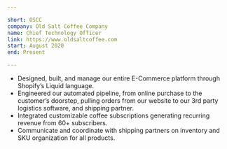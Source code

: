 ```yaml
---

short: OSCC
company: Old Salt Coffee Company
name: Chief Technology Officer
link: https://www.oldsaltcoffee.com
start: August 2020
end: Present

---
```


- Designed, built, and manage our entire E-Commerce platform through Shopify’s Liquid language.
- Engineered our automated pipeline, from online purchase to the customer’s doorstep, pulling orders from our website to our 3rd party logistics software, and shipping partner.
- Integrated customizable coffee subscriptions generating recurring revenue from 60+ subscribers.
- Communicate and coordinate with shipping partners on inventory and SKU organization for all products.